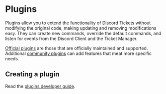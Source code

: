 # Plugins

Plugins allow you to extend the functionality of Discord Tickets without modifying the original code, making updating and removing modifications easy. They can create new commands, override the default commands, and listen for events from the Discord Client and the Ticket Manager.

[Official plugins](./official) are those that are officially maintained and supported. Additional [community plugins](./community) can add features that meat more specific needs.

## Creating a plugin

Read the [plugins developer guide](../../developers/plugins).
